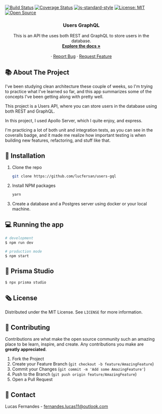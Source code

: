 [![Build Status](https://app.travis-ci.com/lucfersan/users-gql.svg?branch=main)](https://app.travis-ci.com/lucfersan/users-gql)
[![Coverage Status](https://coveralls.io/repos/github/lucfersan/users-gql/badge.svg?branch=main)](https://coveralls.io/github/lucfersan/users-gql?branch=main)
[![js-standard-style](https://img.shields.io/badge/code%20style-standard-brightgreen.svg)](http://standardjs.com)
[![License: MIT](https://img.shields.io/badge/License-MIT-yellow.svg)](https://opensource.org/licenses/MIT)
[![Open Source](https://badges.frapsoft.com/os/v1/open-source.svg?v=103)](https://opensource.org/)


<p align="center">
  <h3 align="center">Users GraphQL</h3>

  <p align="center">
    This is an API the uses both REST and GraphQL to store users in the database.
    <br />
    <a href="https://github.com/lucfersan/users-gql"><strong>Explore the docs »</strong></a>
    <br />
    <br />
    ·
    <a href="https://github.com/lucfersan/users-gql/issues">Report Bug</a>
    ·
    <a href="https://github.com/lucfersan/users-gql/issues">Request Feature</a>
  </p>
</p>

## 📚 About The Project

I've been studying clean architecture these couple of weeks, so I'm trying to practice what I've learned so far, and this app summarizes some of the concepts I've been getting along with pretty well.

This project is a Users API, where you can store users in the database using both REST and GraphQL.

In this project, I used Apollo Server, which I quite enjoy, and express.

I'm practicing a lot of both unit and integration tests, as you can see in the coveralls badge, and it made me realize how important testing is when building new features, refactoring, and stuff like that.

## 🚀 Installation

1. Clone the repo
   ```sh
   git clone https://github.com/lucfersan/users-gql
   ```
2. Install NPM packages
   ```sh
   yarn
   ```
3. Create a database and a Postgres server using docker or your local machine.

## 💻 Running the app

```bash
# development
$ npm run dev

# production mode
$ npm start
```

## 🔺 Prisma Studio

```bash
$ npx prisma studio
```

## 🗞️ License

Distributed under the MIT License. See `LICENSE` for more information.

## 🤝 Contributing

Contributions are what make the open source community such an amazing place to be learn, inspire, and create. Any contributions you make are **greatly appreciated**.

1. Fork the Project
2. Create your Feature Branch (`git checkout -b feature/AmazingFeature`)
3. Commit your Changes (`git commit -m 'Add some AmazingFeature'`)
4. Push to the Branch (`git push origin feature/AmazingFeature`)
5. Open a Pull Request

## 📧 Contact

Lucas Fernandes - fernandes.lucas11@outlook.com
